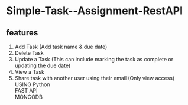 # Simple-Task--Assignment-RestAPI
## features<br>
1) Add Task  (Add task name & due date)<br>
2) Delete Task  <br>
3) Update a Task (This can include marking the task as complete or  updating the due date)<br>
4) View a Task <br>
5) Share task with another user using their email (Only view access)<br>
USING Python<br> FAST API  <br>MONGODB 
